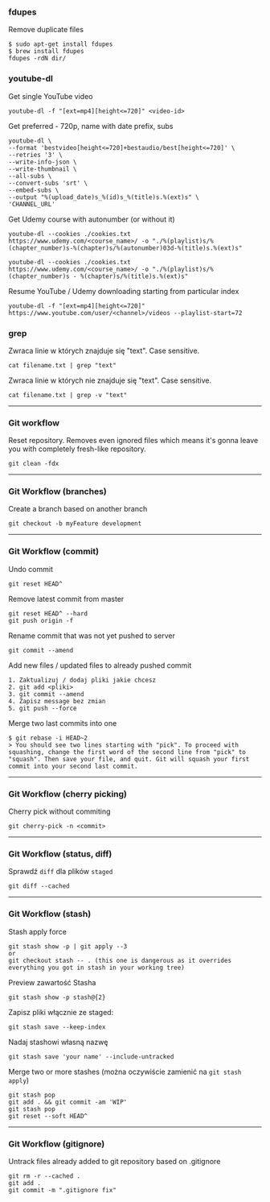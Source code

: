 ### fdupes

Remove duplicate files
```
$ sudo apt-get install fdupes
$ brew install fdupes
fdupes -rdN dir/
```

### youtube-dl

Get single YouTube video
```
youtube-dl -f "[ext=mp4][height<=720]" <video-id>
```

Get preferred - 720p, name with date prefix, subs
```
youtube-dl \
--format 'bestvideo[height<=720]+bestaudio/best[height<=720]' \
--retries '3' \
--write-info-json \
--write-thumbnail \
--all-subs \
--convert-subs 'srt' \
--embed-subs \
--output "%(upload_date)s_%(id)s_%(title)s.%(ext)s" \
'CHANNEL_URL'
```

Get Udemy course with autonumber (or without it)
```
youtube-dl --cookies ./cookies.txt https://www.udemy.com/<course_name>/ -o "./%(playlist)s/%(chapter_number)s-%(chapter)s/%(autonumber)03d-%(title)s.%(ext)s"

youtube-dl --cookies ./cookies.txt https://www.udemy.com/<course_name>/ -o "./%(playlist)s/%(chapter_number)s - %(chapter)s/%(title)s.%(ext)s"
```

Resume YouTube / Udemy downloading starting from particular index
```
youtube-dl -f "[ext=mp4][height<=720]" https://www.youtube.com/user/<channel>/videos --playlist-start=72
```

### grep

Zwraca linie w których znajduje się "text". Case sensitive.
```
cat filename.txt | grep "text"
```

Zwraca linie w których nie znajduje się "text". Case sensitive.
```
cat filename.txt | grep -v "text"
```

---

### Git workflow

Reset repository. Removes even ignored files which means it's gonna leave you with completely fresh-like repository.
```
git clean -fdx
```

---

### Git Workflow (branches)

Create a branch based on another branch
```
git checkout -b myFeature development
```

---

### Git Workflow (commit)

Undo commit
```
git reset HEAD^
```

Remove latest commit from master
```
git reset HEAD^ --hard
git push origin -f
```

Rename commit that was not yet pushed to server
```
git commit --amend
```

Add new files / updated files to already pushed commit
```
1. Zaktualizuj / dodaj pliki jakie chcesz
2. git add <pliki>
3. git commit --amend
4. Zapisz message bez zmian
5. git push --force
```

Merge two last commits into one
```
$ git rebase -i HEAD~2
> You should see two lines starting with "pick". To proceed with squashing, change the first word of the second line from "pick" to "squash". Then save your file, and quit. Git will squash your first commit into your second last commit.
```

---

### Git Workflow (cherry picking)

Cherry pick without commiting
```
git cherry-pick -n <commit>
```

---

### Git Workflow (status, diff)

Sprawdź `diff` dla plików `staged`
```
git diff --cached
```

---

### Git Workflow (stash)

Stash apply force
```
git stash show -p | git apply --3
or
git checkout stash -- . (this one is dangerous as it overrides everything you got in stash in your working tree)
```


Preview zawartość Stasha
```
git stash show -p stash@{2}
```

Zapisz pliki włącznie ze staged:
```
git stash save --keep-index
```

Nadaj stashowi własną nazwę
```
git stash save 'your name' --include-untracked
```

Merge two or more stashes (można oczywiście zamienić na `git stash apply`)
```
git stash pop
git add . && git commit -am 'WIP'
git stash pop
git reset --soft HEAD^
```

---

### Git Workflow (gitignore)

Untrack files already added to git repository based on .gitignore
```
git rm -r --cached .
git add .
git commit -m ".gitignore fix"
```
